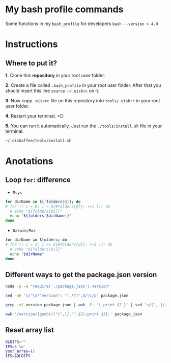 # My bash profile commands

Some functions in my `bash_profile` for developers `bash --version > 4.0`

# Instructions

## Where to put it?

**1.** Clone this **repository** in your root user folder.

**2.** Create a file called `.bash_profile` in your root user folder.
After that you should insert this line `source ~/.eiskrc` on it.

**3.** Now copy `.eiskrc` file on this repository into `tools/.eiskrc` in your root user folder.

**4.** Restart your terminal. =D

**5.** You can run it automatically. Just run the `./tools/install.sh` file in your terminal.

```bash
~/.eiskaffee/tools/install.sh
```


# Anotations

## Loop `for`: difference

- `Msys`

```bash
for dirName in ${!folders[@]}; do
# for (( i = 0; i < ${#folders[@]}; ++i )); do
  # echo "${folders[$i]}"
  echo "${folders[$dirName]}"
done
```

- `Darwin/Mac`

```bash
for dirName in $folders; do
# for (( i = 1; i <= ${#folders[@]}; ++i )); do
  # echo "${folders[$i]}"
  echo "$dirName"
done
```


## Different ways to get the package.json version

```bash
node -p -e "require('./package.json').version"
```

```bash
sed -nE 's/^\s*"version": "(.*?)",$/\1/p' package.json
```

```bash
grep -m1 version package.json | awk -F: '{ print $2 }' | sed 's/[", ]//g'
```

```bash
awk '/version/{gsub(/("|",)/,"",$2);print $2};' package.json
```


## Reset array list

```bash
OLDIFS=""
IFS=$'\n'
your_array=()
IFS=$OLDIFS
```
